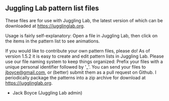 Juggling Lab pattern list files
-------------------------------

These files are for use with Juggling Lab, the latest version of which can be
downloaded at https://jugglinglab.org.

Usage is fairly self-explanatory: Open a file in Juggling Lab, then click on
the items in the pattern list to see animations.

If you would like to contribute your own pattern files, please do! As of
version 1.5.2 it is easy to create and edit pattern lists in Juggling Lab.
Please use our file naming system to keep things organized: Prefix your files
with a unique personal identifier followed by '_'. You can send your files to
jboyce@gmail.com, or (better) submit them as a pull request on Github. I
periodically package the patterns into a zip archive for download at
https://jugglinglab.org.

- Jack Boyce (Juggling Lab admin)
